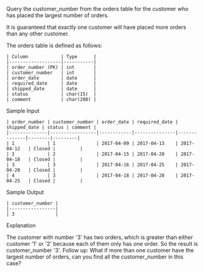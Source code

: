 Query the customer_number from the orders table for the customer who has placed the largest number of orders.

It is guaranteed that exactly one customer will have placed more orders than any other customer.

The orders table is defined as follows:

	| Column            | Type      |
	|-------------------|-----------|
	| order_number (PK) | int       |
	| customer_number   | int       |
	| order_date        | date      |
	| required_date     | date      |
	| shipped_date      | date      |
	| status            | char(15)  |
	| comment           | char(200) |
Sample Input

	| order_number | customer_number | order_date | required_date | shipped_date | status | comment |
	|--------------|-----------------|------------|---------------|--------------|--------|---------|
	| 1            | 1               | 2017-04-09 | 2017-04-13    | 2017-04-12   | Closed |         |
	| 2            | 2               | 2017-04-15 | 2017-04-20    | 2017-04-18   | Closed |         |
	| 3            | 3               | 2017-04-16 | 2017-04-25    | 2017-04-20   | Closed |         |
	| 4            | 3               | 2017-04-18 | 2017-04-28    | 2017-04-25   | Closed |         |

Sample Output

	| customer_number |
	|-----------------|
	| 3               |

Explanation

The customer with number '3' has two orders, which is greater than either customer '1' or '2' because each of them  only has one order. 
So the result is customer_number '3'.
Follow up: What if more than one customer have the largest number of orders, can you find all the customer_number in this case?